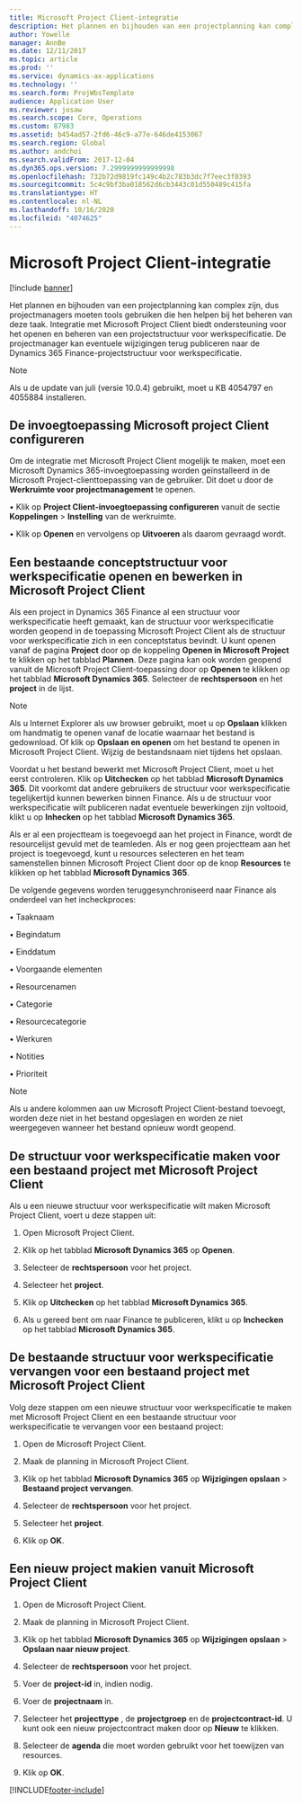 ```yaml
---
title: Microsoft Project Client-integratie
description: Het plannen en bijhouden van een projectplanning kan complex zijn, dus projectmanagers moeten tools gebruiken die hen helpen bij het beheren van deze taak. Integratie met Microsoft Project Client biedt ondersteuning voor het openen en beheren van een projectstructuur voor werkspecificatie.
author: Yowelle
manager: AnnBe
ms.date: 12/11/2017
ms.topic: article
ms.prod: ''
ms.service: dynamics-ax-applications
ms.technology: ''
ms.search.form: ProjWbsTemplate
audience: Application User
ms.reviewer: josaw
ms.search.scope: Core, Operations
ms.custom: 87983
ms.assetid: b454ad57-2fd6-46c9-a77e-646de4153067
ms.search.region: Global
ms.author: andchoi
ms.search.validFrom: 2017-12-04
ms.dyn365.ops.version: 7.2999999999999998
ms.openlocfilehash: 732b72d9819fc149c4b2c783b3dc7f7eec3f0393
ms.sourcegitcommit: 5c4c9bf3ba018562d6cb3443c01d550489c415fa
ms.translationtype: HT
ms.contentlocale: nl-NL
ms.lasthandoff: 10/16/2020
ms.locfileid: "4074625"
---
```

# <a name="microsoft-project-client-integration"></a>Microsoft Project Client-integratie

[!include [banner](../includes/banner.md)]

Het plannen en bijhouden van een projectplanning kan complex zijn, dus projectmanagers moeten tools gebruiken die hen helpen bij het beheren van deze taak. Integratie met Microsoft Project Client biedt ondersteuning voor het openen en beheren van een projectstructuur voor werkspecificatie. De projectmanager kan eventuele wijzigingen terug publiceren naar de Dynamics 365 Finance-projectstructuur voor werkspecificatie.

> [!NOTE]
> Als u de update van juli (versie 10.0.4) gebruikt, moet u KB 4054797 en 4055884 installeren.

## <a name="configure-the-microsoft-project-client-add-in"></a>De invoegtoepassing Microsoft project Client configureren
Om de integratie met Microsoft Project Client mogelijk te maken, moet een Microsoft Dynamics 365-invoegtoepassing worden geïnstalleerd in de Microsoft Project-clienttoepassing van de gebruiker. Dit doet u door de **Werkruimte voor projectmanagement** te openen.

•   Klik op **Project Client-invoegtoepassing configureren** vanuit de sectie **Koppelingen** > **Instelling** van de werkruimte.

•   Klik op **Openen** en vervolgens op **Uitvoeren** als daarom gevraagd wordt.

## <a name="open-and-edit-an-existing-draft-work-breakdown-structure-in-microsoft-project-client"></a>Een bestaande conceptstructuur voor werkspecificatie openen en bewerken in Microsoft Project Client
Als een project in Dynamics 365 Finance al een structuur voor werkspecificatie heeft gemaakt, kan de structuur voor werkspecificatie worden geopend in de toepassing Microsoft Project Client als de structuur voor werkspecificatie zich in een conceptstatus bevindt. U kunt openen vanaf de pagina **Project** door op de koppeling **Openen in Microsoft Project** te klikken op het tabblad **Plannen**. Deze pagina kan ook worden geopend vanuit de Microsoft Project Client-toepassing door op **Openen** te klikken op het tabblad **Microsoft Dynamics 365**. Selecteer de **rechtspersoon** en het **project** in de lijst.

> [!NOTE]
> Als u Internet Explorer als uw browser gebruikt, moet u op **Opslaan** klikken om handmatig te openen vanaf de locatie waarnaar het bestand is gedownload. Of klik op **Opslaan en openen** om het bestand te openen in Microsoft Project Client. Wijzig de bestandsnaam niet tijdens het opslaan.

Voordat u het bestand bewerkt met Microsoft Project Client, moet u het eerst controleren. Klik op **Uitchecken** op het tabblad **Microsoft Dynamics 365**. Dit voorkomt dat andere gebruikers de structuur voor werkspecificatie tegelijkertijd kunnen bewerken binnen Finance. Als u de structuur voor werkspecificatie wilt publiceren nadat eventuele bewerkingen zijn voltooid, klikt u op **Inhecken** op het tabblad **Microsoft Dynamics 365**.

Als er al een projectteam is toegevoegd aan het project in Finance, wordt de resourcelijst gevuld met de teamleden. Als er nog geen projectteam aan het project is toegevoegd, kunt u resources selecteren en het team samenstellen binnen Microsoft Project Client door op de knop **Resources** te klikken op het tabblad **Microsoft Dynamics 365**. 

De volgende gegevens worden teruggesynchroniseerd naar Finance als onderdeel van het incheckproces:

•   Taaknaam

•   Begindatum

•   Einddatum

•   Voorgaande elementen

•   Resourcenamen

•   Categorie

•   Resourcecategorie

•   Werkuren

•   Notities

•   Prioriteit

> [!NOTE]
> Als u andere kolommen aan uw Microsoft Project Client-bestand toevoegt, worden deze niet in het bestand opgeslagen en worden ze niet weergegeven wanneer het bestand opnieuw wordt geopend.

## <a name="create-the-work-breakdown-structure-for-an-existing-project-using-microsoft-project-client"></a>De structuur voor werkspecificatie maken voor een bestaand project met Microsoft Project Client
Als u een nieuwe structuur voor werkspecificatie wilt maken Microsoft Project Client, voert u deze stappen uit:


1.  Open Microsoft Project Client.

2.  Klik op het tabblad **Microsoft Dynamics 365** op **Openen**.

3.  Selecteer de **rechtspersoon** voor het project.

4.  Selecteer het **project**.

5.  Klik op **Uitchecken** op het tabblad **Microsoft Dynamics 365**.

6.  Als u gereed bent om naar Finance te publiceren, klikt u op **Inchecken** op het tabblad **Microsoft Dynamics 365**.

## <a name="replace-the-existing-work-breakdown-structure-for-an-existing-project-using-microsoft-project-client"></a>De bestaande structuur voor werkspecificatie vervangen voor een bestaand project met Microsoft Project Client
Volg deze stappen om een nieuwe structuur voor werkspecificatie te maken met Microsoft Project Client en een bestaande structuur voor werkspecificatie te vervangen voor een bestaand project:

1.  Open de Microsoft Project Client.

2.  Maak de planning in Microsoft Project Client.

3.  Klik op het tabblad **Microsoft Dynamics 365** op **Wijzigingen opslaan** > **Bestaand project vervangen**.

4.  Selecteer de **rechtspersoon** voor het project.

5.  Selecteer het **project**.

6.  Klik op **OK**.

## <a name="create-a-new-project-from-within-microsoft-project-client"></a>Een nieuw project makien vanuit Microsoft Project Client


1.  Open de Microsoft Project Client.

2.  Maak de planning in Microsoft Project Client.

3.  Klik op het tabblad **Microsoft Dynamics 365** op **Wijzigingen opslaan** > **Opslaan naar nieuw project**.

4.  Selecteer de **rechtspersoon** voor het project.

5.  Voer de **project-id** in, indien nodig.

6.  Voer de **projectnaam** in.

7.  Selecteer het **projecttype** , de **projectgroep** en de **projectcontract-id**. U kunt ook een nieuw projectcontract maken door op **Nieuw** te klikken.

8.  Selecteer de **agenda** die moet worden gebruikt voor het toewijzen van resources.

11. Klik op **OK**.


[!INCLUDE[footer-include](../includes/footer-banner.md)]